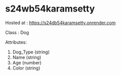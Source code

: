 # s24wb54karamsetty

Hosted at : https://s24db54karamsetty.onrender.com

Class : Dog

Attributes:
1. Dog_Type (string)
2. Name (string)
3. Age (number)
4. Color (string)